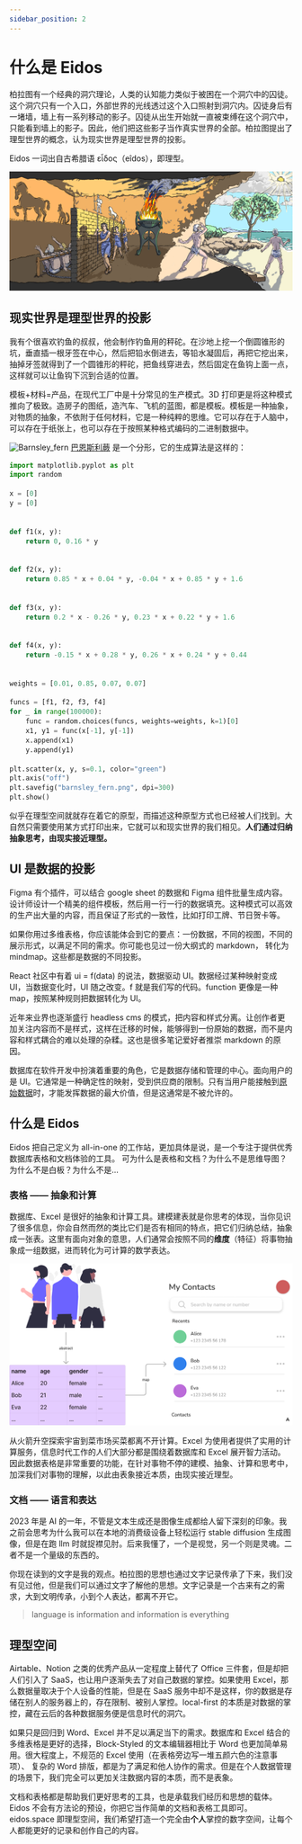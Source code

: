 ```yaml
---
sidebar_position: 2
---
```


# 什么是 Eidos

柏拉图有一个经典的洞穴理论，人类的认知能力类似于被困在一个洞穴中的囚徒。这个洞穴只有一个入口，外部世界的光线透过这个入口照射到洞穴内。囚徒身后有一堵墙，墙上有一系列移动的影子。囚徒从出生开始就一直被束缚在这个洞穴中，只能看到墙上的影子。因此，他们把这些影子当作真实世界的全部。柏拉图提出了理型世界的概念，认为现实世界是理型世界的投影。

Eidos 一词出自古希腊语 εἶδος（eîdos），即理型。

![洞穴理论](img/allegory_of_the_cave.png)

## 现实世界是理型世界的投影

我有个很喜欢钓鱼的叔叔，他会制作钓鱼用的秤砣。在沙地上挖一个倒圆锥形的坑，垂直插一根牙签在中心，然后把铅水倒进去，等铅水凝固后，再把它挖出来，抽掉牙签就得到了一个圆锥形的秤砣，把鱼线穿进去，然后固定在鱼钩上面一点，这样就可以让鱼钩下沉到合适的位置。

模板+材料=产品，在现代工厂中是十分常见的生产模式。3D 打印更是将这种模式推向了极致。造房子的图纸，造汽车、飞机的蓝图，都是模板。模板是一种抽象，对物质的抽象，不依附于任何材料，它是一种纯粹的思维。它可以存在于人脑中，可以存在于纸张上，也可以存在于按照某种格式编码的二进制数据中。

![Barnsley_fern](img/barnsley_fern.png)
[巴恩斯利蕨](https://en.wikipedia.org/wiki/Barnsley_fern) 是一个分形，它的生成算法是这样的：

```python
import matplotlib.pyplot as plt
import random

x = [0]
y = [0]


def f1(x, y):
    return 0, 0.16 * y


def f2(x, y):
    return 0.85 * x + 0.04 * y, -0.04 * x + 0.85 * y + 1.6


def f3(x, y):
    return 0.2 * x - 0.26 * y, 0.23 * x + 0.22 * y + 1.6


def f4(x, y):
    return -0.15 * x + 0.28 * y, 0.26 * x + 0.24 * y + 0.44


weights = [0.01, 0.85, 0.07, 0.07]

funcs = [f1, f2, f3, f4]
for _ in range(100000):
    func = random.choices(funcs, weights=weights, k=1)[0]
    x1, y1 = func(x[-1], y[-1])
    x.append(x1)
    y.append(y1)

plt.scatter(x, y, s=0.1, color="green")
plt.axis("off")
plt.savefig("barnsley_fern.png", dpi=300)
plt.show()
```

似乎在理型空间就就存在着它的原型，而描述这种原型方式也已经被人们找到。大自然只需要使用某方式打印出来，它就可以和现实世界的我们相见。**人们通过归纳抽象思考，由现实接近理型。**

## UI 是数据的投影

Figma 有个插件，可以结合 google sheet 的数据和 Figma 组件批量生成内容。设计师设计一个精美的组件模板，然后用一行一行的数据填充。这种模式可以高效的生产出大量的内容，而且保证了形式的一致性，比如打印工牌、节日贺卡等。

如果你用过多维表格，你应该能体会到它的要点：一份数据，不同的视图，不同的展示形式，以满足不同的需求。你可能也见过一份大纲式的 markdown， 转化为 mindmap。这些都是数据的不同投影。

React 社区中有着 ui = f(data) 的说法，数据驱动 UI。数据经过某种映射变成 UI，当数据变化时，UI 随之改变。f 就是我们写的代码。function 更像是一种 map，按照某种规则把数据转化为 UI。

近年来业界也逐渐盛行 headless cms 的模式，把内容和样式分离。让创作者更加关注内容而不是样式，这样在迁移的时候，能够得到一份原始的数据，而不是内容和样式耦合的难以处理的杂糅。这也是很多笔记爱好者推崇 markdown 的原因。

数据库在软件开发中扮演着重要的角色，它是数据存储和管理的中心。面向用户的是 UI。它通常是一种确定性的映射，受到供应商的限制。只有当用户能接触到[原始数据](/vision/raw-data-now)时，才能发挥数据的最大价值，但是这通常是不被允许的。

## 什么是 Eidos

Eidos 把自己定义为 all-in-one 的工作站，更加具体是说，是一个专注于提供优秀数据库表格和文档体验的工具。 可为什么是表格和文档？为什么不是思维导图？为什么不是白板？为什么不是...

### 表格 —— 抽象和计算

数据库、Excel 是很好的抽象和计算工具。建模建表就是你思考的体现，当你见识了很多信息，你会自然而然的类比它们是否有相同的特点，把它们归纳总结，抽象成一张表。这里有面向对象的意思，人们通常会按照不同的**维度**（特征）将事物抽象成一组数据，进而转化为可计算的数学表达。

![abstraction-and-map](img/abstraction-and-map.png)

从火箭升空探索宇宙到菜市场买菜都离不开计算。Excel 为使用者提供了实用的计算服务，信息时代工作的人们大部分都是围绕着数据库和 Excel 展开智力活动。因此数据表格是非常重要的功能，在针对事物不停的建模、抽象、计算和思考中，加深我们对事物的理解，以此由表象接近本质，由现实接近理型。

### 文档 —— 语言和表达

2023 年是 AI 的一年，不管是文本生成还是图像生成都给人留下深刻的印象。我之前会思考为什么我可以在本地的消费级设备上轻松运行 stable diffusion 生成图像，但是在跑 llm 时就捉襟见肘。后来我懂了，一个是视觉，另一个则是灵魂。二者不是一个量级的东西的。

你现在读到的文字是我的观点。柏拉图的思想也通过文字记录传承了下来，我们没有见过他，但是我们可以通过文字了解他的思想。文字记录是一个古来有之的需求，大到文明传承，小到个人表达，都离不开它。

> language is information and information is everything

## 理型空间

Airtable、Notion 之类的优秀产品从一定程度上替代了 Office 三件套，但是却把人们引入了 SaaS，也让用户逐渐失去了对自己数据的掌控。如果使用 Excel，那么数据量取决于个人设备的性能，但是在 SaaS 服务中却不是这样，你的数据是存储在别人的服务器上的，存在限制、被别人掌控。local-first 的本质是对数据的掌控，藏在云后的各种数据服务便是信息时代的洞穴。

如果只是回归到 Word、Excel 并不足以满足当下的需求。数据库和 Excel 结合的多维表格是更好的选择，Block-Styled 的文本编辑器相比于 Word 也更加简单易用。很大程度上，不规范的 Excel 使用（在表格旁边写一堆五颜六色的注意事项）、 复杂的 Word 排版，都是为了满足和他人协作的需求。但是在个人数据管理的场景下，我们完全可以更加关注数据内容的本质，而不是表象。

文档和表格都是帮助我们更好思考的工具，也是承载我们经历和思想的载体。Eidos 不会有方法论的预设，你把它当作简单的文档和表格工具即可。eidos.space 即理型空间，我们希望打造一个完全由**个人**掌控的数字空间，让每个人都能更好的记录和创作自己的内容。
